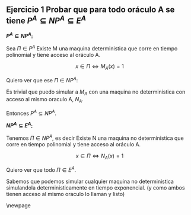 ## Ejercicio 1 Probar que para todo oráculo A se tiene $P^A \subseteq NP^A \subseteq E^A$

**$P^A \subseteq NP^A$:**

Sea $\Pi \in P^A$ Existe M una maquina deterministica que corre en tiempo polinomial y tiene
acceso al oráculo A. 

$$x \in \Pi \iff M_A(x) = 1$$

Quiero ver que ese $\Pi \in NP^A$:

Es trivial que puedo simular a $M_A$ con una maquina no deterministica con acceso al mismo oraculo A, $N_A$.

Entonces $P^A \subseteq NP^A$.

**$NP^A \subseteq E^A$:**

Tenemos $\Pi \in NP^A$, es decir Existe N una maquina no deterministica que corre en tiempo polinomial y tiene
acceso al oráculo A. 

$$x \in \Pi \iff N_A(x) = 1$$

Quiero ver que todo $\Pi \in E^A$.

Sabemos que podemos simular cualquier maquina no deterministica simulandola deterministicamente en tiempo exponencial.
(y como ambos tienen acceso al mismo oraculo lo llaman y listo)

\newpage